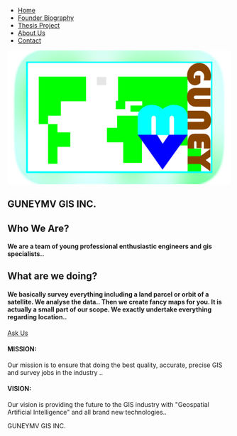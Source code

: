 <!DOCTYPE html>
<html >
   <head>
      <meta charset="utf-8">
      <meta name="viewport" content="width=device-width">
      <meta name="Description" content="GUNEYMV GIS INC.">
      <meta name="Keywords" content="GIS, geomatics, survey, engineering, geospatial, analysis">
      <meta name="author" content="mahmut veyis guney" />
      <link rel="stylesheet" href="_css\bootstrap.css">
      <!--
         * Bootstrap v4.3.1 (https://getbootstrap.com/)
         * Copyright 2011-2019 The Bootstrap Authors
         * Copyright 2011-2019 Twitter, Inc.
         * Licensed under MIT (https://github.com/twbs/bootstrap/blob/master/LICENSE)
         -->
      <title>https://www.guneymv.com</title>
   </head>
   <!--following div is a property of Refsnes Data and only used for educational purposes,September 2019 .https://www.w3schools.com/bootstrap4/bootstrap_navbar.asp-->
   <!--Main Navigation-->
   <body>
      <div class="container-fluid">
         <div class = "header col-md8 col-sm|md|lg|xl bg-brown">
            <nav class="navbar navbar-expand-sm bg-transparent">
               <ul class="navbar-nav">
                  <li class="nav-item" >
                     <a class="nav-link this-page" href="index.html">Home</a>
                  </li>
                  <li class="nav-item">
                     <a class="nav-link" href="bio.html">Founder Biography</a>
                  </li>
                  <li class="nav-item">
                     <a class="nav-link" href="thesisproject.html">Thesis Project</a>
                  </li>
                  <li class="nav-item">
                     <a class="nav-link" href="aboutus.html">About Us</a>
                  </li>
                  <li class="nav-item">
                     <a class="nav-link" href="contact.html">Contact</a>
                  </li>
               </ul>
               <a href="https://www.linkedin.com/in/mahmut-veyis-guney-5b36b696/" target="_blank"><i class="fa fa-linkedin"><img class=logo src="_images/mvglogo.png" alt="logo" title="LinkedIn Account"></i></a>           
               <div class="company_name cyan">
                  <h1>GUNEYMV GIS INC.</h1>
               </div>
            </nav>
         </div>
      </div>
      <!--following div is a property of Refsnes Data and only used for educational purposes,October 2019 .https://www.w3schools.com/bootstrap/bootstrap_theme_company.asp-->
      <div class="container-fluid">
         <div class="row">
            <div class="col-sm-8 brown">
               <h2>Who We Are?</h2>
               <h4 class="dark-blue">We are a team of young professional enthusiastic engineers and gis specialists..</h4>
               <h2>What are we doing?</h2>
               <h4 class="dark-blue">We basically survey everything including a land parcel or orbit of a satellite. We analyse the data.. Then we create fancy maps for you. It is actually a small part of our scope. We exactly undertake everything regarding location.. </h4>
               <div class="btn this-page" ><a class="mailto" href="mailto:mveyisguney@gmail.com" title="official e-mail" target="_blank">Ask Us</a></div>
            </div>
            <div class="col-sm-4">
               <span class="glyphicon glyphicon-signal logo"></span>
            </div>
         </div>
      </div>
      <div class="container-fluid bg-dark">
         <div class="row">
            <div class="col-sm-4">
               <span class="glyphicon glyphicon-globe logo"></span>
            </div>
            <div class="col-sm-8 cyan">
               <h4 class="brown"><strong>MISSION:</strong> </h4>
               <p class="dark-blue">Our mission is to ensure that doing the best quality, accurate, precise GIS and survey jobs in the industry ..</p>
               <h4 class="brown"><strong>VISION:</strong> </h4>
               <p class="dark-blue">Our vision is providing the future to the GIS industry with "Geospatial Artificial Intelligence" and all brand new technologies..</p>
            </div>
         </div>
      </div>
      </div>
      <article class="col-sm|md|lg|xl">
      </article>
      </div>
   </body>
   <footer class="container-fluid text-center fixed-bottom bg-brown foot-text footer-wrap">
      <p>GUNEYMV GIS INC.</p>
   </footer>
</html>
